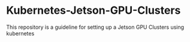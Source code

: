 # Kubernetes-Jetson-GPU-Clusters
This repository is a guideline for setting up a Jetson GPU Clusters using kubernetes
